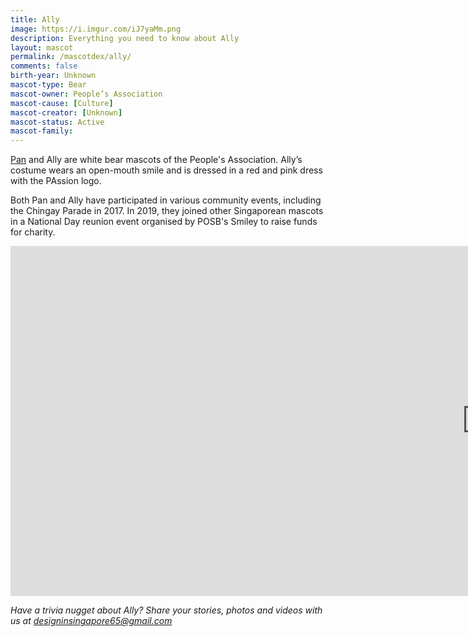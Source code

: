 ```yaml
---
title: Ally
image: https://i.imgur.com/iJ7yaMm.png
description: Everything you need to know about Ally
layout: mascot
permalink: /mascotdex/ally/
comments: false
birth-year: Unknown
mascot-type: Bear
mascot-owner: People’s Association
mascot-cause: [Culture]
mascot-creator: [Unknown]
mascot-status: Active
mascot-family: 
---
```


<a href="https://designinsingapore.com/mascotdex/ally" target="_blank">Pan</a> and Ally are white bear mascots of the People's Association. Ally’s costume wears an open-mouth smile and is dressed in a red and pink dress with the PAssion logo. 

Both Pan and Ally have participated in various community events, including the Chingay Parade in 2017. In 2019, they joined other Singaporean mascots in a National Day reunion event organised by POSB's Smiley to raise funds for charity.

<div class="video-responsive">
  <iframe width="1524" height="560" src="https://www.youtube.com/embed/9oTPr-SFXBU?list=PLg18Dv5iLG6vL8vRkWLJ0OTTognXh6CiA" title="Smiley's National Day #MascotReunion" frameborder="0" allow="accelerometer; autoplay; clipboard-write; encrypted-media; gyroscope; picture-in-picture; web-share" referrerpolicy="strict-origin-when-cross-origin" allowfullscreen></iframe>
</div>

<i>Have a trivia nugget about Ally? Share your stories, photos and videos with us at designinsingapore65@gmail.com</i>
